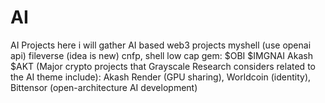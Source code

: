 # AI
AI Projects 
here i will gather AI based web3 projects
myshell (use openai api)
fileverse (idea is new)
cnfp, shell
low cap gem:
$OBI
$IMGNAI
Akash $AKT (Major crypto projects that Grayscale Research considers related to the AI theme include):
Akash
Render (GPU sharing), 
Worldcoin (identity), 
Bittensor (open-architecture AI development)
